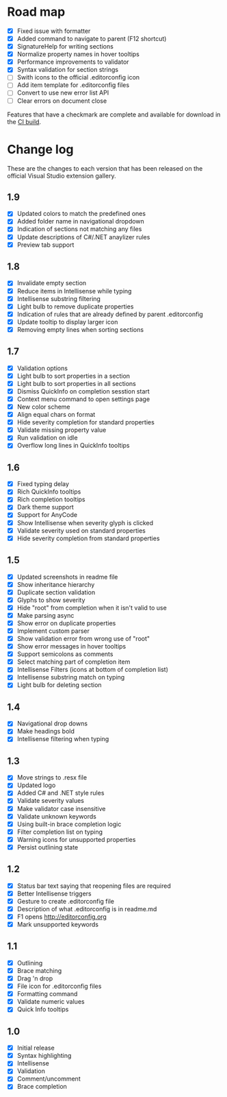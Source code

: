 # Road map

- [x] Fixed issue with formatter
- [x] Added command to navigate to parent (F12 shortcut)
- [x] SignatureHelp for writing sections
- [x] Normalize property names in hover tooltips
- [x] Performance improvements to validator
- [x] Syntax validation for section strings
- [ ] Swith icons to the official .editorconfig icon
- [ ] Add item template for .editorconfig files
- [ ] Convert to use new error list API
- [ ] Clear errors on document close

Features that have a checkmark are complete and available for
download in the
[CI build](http://vsixgallery.com/extension/1209461d-57f8-46a4-814a-dbe5fecef941/).

# Change log

These are the changes to each version that has been released
on the official Visual Studio extension gallery.

## 1.9

- [x] Updated colors to match the predefined ones
- [x] Added folder name in navigational dropdown
- [x] Indication of sections not matching any files
- [x] Update descriptions of C#/.NET anaylizer rules
- [x] Preview tab support

## 1.8

- [x] Invalidate empty section
- [x] Reduce items in Intellisense while typing
- [x] Intellisense substring filtering
- [x] Light bulb to remove duplicate properties
- [x] Indication of rules that are already defined by parent .editorconfig
- [x] Update tooltip to display larger icon
- [x] Removing empty lines when sorting sections

## 1.7

- [x] Validation options
- [x] Light bulb to sort properties in a section
- [x] Light bulb to sort properties in all sections
- [x] Dismiss QuickInfo on completion sesstion start
- [x] Context menu command to open settings page
- [x] New color scheme
- [x] Align equal chars on format
- [x] Hide severity completion for standard properties
- [x] Validate missing property value
- [x] Run validation on idle
- [x] Overflow long lines in QuickInfo tooltips

## 1.6

- [x] Fixed typing delay
- [x] Rich QuickInfo tooltips
- [x] Rich completion tooltips
- [x] Dark theme support
- [x] Support for AnyCode
- [x] Show Intellisense when severity glyph is clicked
- [x] Validate severity used on standard properties
- [x] Hide severity completion from standard properties

## 1.5

- [x] Updated screenshots in readme file
- [x] Show inheritance hierarchy
- [x] Duplicate section validation
- [x] Glyphs to show severity
- [x] Hide "root" from completion when it isn't valid to use
- [x] Make parsing async
- [x] Show error on duplicate properties
- [x] Implement custom parser
- [x] Show validation error from wrong use of "root"
- [x] Show error messages in hover tooltips
- [x] Support semicolons as comments
- [x] Select matching part of completion item
- [x] Intellisense Filters (icons at bottom of completion list)
- [x] Intellisense substring match on typing
- [x] Light bulb for deleting section

## 1.4

- [x] Navigational drop downs
- [x] Make headings bold
- [x] Intellisense filtering when typing

## 1.3

- [x] Move strings to .resx file
- [x] Updated logo
- [x] Added C# and .NET style rules
- [x] Validate severity values
- [x] Make validator case insensitive
- [x] Validate unknown keywords
- [x] Using built-in brace completion logic
- [x] Filter completion list on typing
- [x] Warning icons for unsupported properties
- [x] Persist outlining state

## 1.2

- [x] Status bar text saying that reopening files are required
- [x] Better Intellisense triggers
- [x] Gesture to create .editorconfig file
- [x] Description of what .editorconfig is in readme.md
- [x] F1 opens http://editorconfig.org
- [x] Mark unsupported keywords

## 1.1

- [x] Outlining
- [x] Brace matching
- [x] Drag 'n drop
- [x] File icon for .editorconfig files
- [x] Formatting command
- [x] Validate numeric values
- [x] Quick Info tooltips

## 1.0

- [x] Initial release
- [x] Syntax highlighting
- [x] Intellisense
- [x] Validation
- [x] Comment/uncomment
- [x] Brace completion